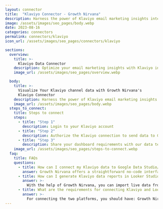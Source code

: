 ```yaml
---
layout: connector
title:  "Klaviyo Connector - Growth Nirvana"
description: Harness the power of Klaviyo email marketing insights integrated into Looker Studio for strategic email campaign decisions.
image: /assets/images/seo_pages/body.webp
date: 2023-08-16
categories: connectors
permalink: connectors/klaviyo
icon_url: /assets/images/seo_pages/connectors/klaviyo

sections:
  overview:
    title: >-
      Klaviyo Data Connector
    description: Optimize your email marketing insights with Klaviyo integration. Seamlessly merge email marketing data from Klaviyo with Looker Studio's analytical capabilities, unlocking insights that drive email campaigns, audience engagement, and operational excellence.
    image_url: /assets/images/seo_pages/overview.webp

  body:
    title: >-
      Visualize Your Klaviyo channel data with Growth Nirvana's
      Klaviyo Connector
    description: Harness the power of Klaviyo email marketing insights integrated into Looker Studio for strategic email campaign decisions.
    image_url: /assets/images/seo_pages/body.webp
  steps_to_connect:
    title: Steps to connect
    steps:
      - title: "Step 1"
        description: Login to your Klaviyo account
      - title: "Step 2"
        description: Authorize the Klaviyo connection to send data to Growth Nirvana
      - title: "Step 3"
        description: Share your dashboard requirements with our data team. We will build the report for you.
    image_url: /assets/images/seo_pages/steps-to-connect.webp
  faq:
    title: FAQs
    questions:
      - title: How can I connect my Klaviyo data to Google Data Studio/Looker Studio?
        answer: Growth Nirvana offers a straightforward no-code interface to connect to Klaviyo data sources.
      - title: How can I generate Klaviyo data reports in Looker Studio?
        answer: >-
          With the help of Growth Nirvana, you can import live data from Klaviyo into Looker Studio. These data can be viewed in charts, tables, and dashboards to generate branded reports that can be shared instantly.
      - title: What are the requirements for connecting Klaviyo and Looker Studio?
        answer: >-
          For connecting the two platforms, you should have: Growth Nirvana Account and Klaviyo Ads Account
---
```

